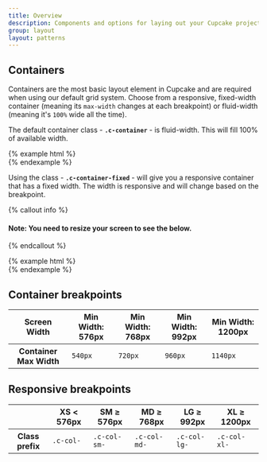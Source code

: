 ```yaml
---
title: Overview
description: Components and options for laying out your Cupcake project, including wrapping containers, a powerful grid system, a flexible media object, and responsive utility classes.
group: layout
layout: patterns
---
```


## Containers

Containers are the most basic layout element in Cupcake and are required when using our default grid system. Choose from a responsive, fixed-width container (meaning its `max-width` changes at each breakpoint) or fluid-width (meaning it's `100%` wide all the time).

 The default container class - **`.c-container`** - is fluid-width. This will fill 100% of available width.

<div class="docs-example-row docs-example-row-flex">
{% example html %}
<div class="c-container docs- c-bg-danger">
  <div class="c-row">
  </div>
</div>
{% endexample %}
</div>


 Using the class - **`.c-container-fixed`** - will give you a responsive container that has a fixed width. The width is responsive and will change based on the breakpoint.

 {% callout info %}
#### Note: You need to resize your screen to see the below.
{% endcallout %}


<div class="docs-example-row docs-example-row-flex">
{% example html %}
<div class="c-container-fixed">
  <div class="c-row">
  </div>
</div>
{% endexample %}
</div>


## Container breakpoints

<table class="c-table c-table-transparent c-table-border-horizontal">
  <thead>
    <tr>
      <th>Screen Width</th>
      <th>
        Min Width: 576px
      </th>
      <th>
        Min Width: 768px
      </th>
      <th>
        Min Width: 992px
      </th>
      <th>
        Min Width: 1200px
      </th>
    </tr>
  </thead>
  <tbody>
    <tr>
      <th>Container Max Width</th>
      <td><code class="c-text-success c-text-bold">540px</code></td>
      <td><code class="c-text-success c-text-bold">720px</code></td>
      <td><code class="c-text-success c-text-bold">960px</code></td>
      <td><code class="c-text-success c-text-bold">1140px</code></td>
    </tr>
  </tbody>
</table>


## Responsive breakpoints

<table class="c-table c-table-transparent c-table-border-horizontal">
  <thead>
    <tr>
      <th></th>
      <th>
        XS &lt; 576px
      </th>
      <th>
        SM &ge; 576px
      </th>
      <th>
        MD &ge; 768px
      </th>
      <th>
        LG &ge; 992px
      </th>
      <th>
        XL &ge; 1200px
      </th>
    </tr>
  </thead>
  <tbody>
    <tr>
      <th>Class prefix</th>
      <td><code class="c-text-success c-text-bold">.c-col-</code></td>
      <td><code class="c-text-success c-text-bold">.c-col-sm-</code></td>
      <td><code class="c-text-success c-text-bold">.c-col-md-</code></td>
      <td><code class="c-text-success c-text-bold">.c-col-lg-</code></td>
      <td><code class="c-text-success c-text-bold">.c-col-xl-</code></td>
    </tr>
  </tbody>
</table>

